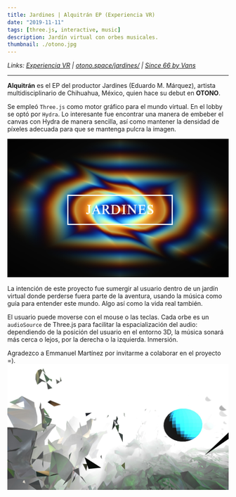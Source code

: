 ```yaml
---
title: Jardines | Alquitrán EP (Experiencia VR)
date: "2019-11-11"
tags: [three.js, interactive, music]
description: Jardín virtual con orbes musicales.
thumbnail: ./otono.jpg
---
```


<div class='md-link'>

_Links:
[Experiencia VR](https://maremoto.mx/) |
[otono.space/jardines/](https://otono.space/jardines/) |
[Since 66 by Vans](https://since66.mx/jardines-debuta-en-otono-con-un-nuevo-ep/)_

</div>

<hr>

**Alquitrán** es el EP del productor Jardines (Eduardo M. Márquez), artista multidisciplinario de Chihuahua, México, quien hace su debut en **OTONO**.

Se empleó `Three.js` como motor gráfico para el mundo virtual. En el lobby se optó por `Hydra`. Lo interesante fue encontrar una manera de embeber el canvas con Hydra de manera sencilla, así como mantener la densidad de píxeles adecuada para que se mantenga pulcra la imagen.

![Jardines Alquitrán Animanoir Óscar A. Montiel VR](jardines-2.jpg)

La intención de este proyecto fue sumergir al usuario dentro de un jardín virtual donde perderse fuera parte de la aventura, usando la música como guía para entender este mundo. Algo así como la vida real también.

El usuario puede moverse con el mouse o las teclas. Cada orbe es un `audioSource` de Three.js para facilitar la espacialización del audio: dependiendo de la posición del usuario en el entorno 3D, la música sonará más cerca o lejos, por la derecha o la izquierda. Inmersión.

Agradezco a Emmanuel Martínez por invitarme a colaborar en el proyecto =).
![Jardines Alquitrán Animanoir Óscar A. Montiel VR](jardines-1.jpg)

